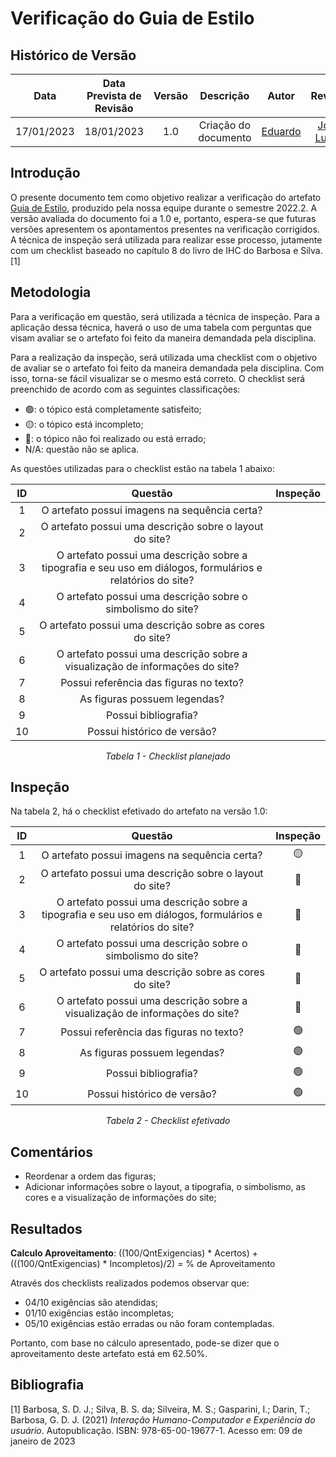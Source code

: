 # Verificação do Guia de Estilo
## <a>Histórico de Versão</a>
|    Data    | Data Prevista de Revisão | Versão |      Descrição       |                 Autor                 |                  Revisor                   |
| :--------: | :----------------------: | :----: | :------------------: | :-----------------------------------: | :----------------------------------------: |
| 17/01/2023 |        18/01/2023        |  1.0   | Criação do documento | [Eduardo](https://github.com/edudsan) | [João Lucas](https://github.com/HacKairos) |

## <a>Introdução</a>
O presente documento tem como objetivo realizar a verificação do artefato [Guia de Estilo](../../Tarefas/GuiaDeEstilo.md), produzido pela nossa equipe durante o semestre 2022.2. A versão avaliada do documento foi a 1.0 e, portanto, espera-se que futuras versões apresentem os apontamentos presentes na verificação corrigidos. A técnica de inspeção será utilizada para realizar esse processo, jutamente com um checklist baseado no capítulo 8 do livro de IHC do Barbosa e Silva. [1]

## <a>Metodologia</a>
Para a verificação em questão, será utilizada a técnica de inspeção. Para a aplicação dessa técnica, haverá o uso de uma 
tabela com perguntas que visam avaliar se o artefato foi feito da maneira demandada pela disciplina. 

Para a realização da inspeção, será utilizada uma checklist com o objetivo de avaliar se o artefato foi feito da
maneira demandada pela disciplina. Com isso, torna-se fácil visualizar se o mesmo está correto. O checklist será preenchido de acordo com as seguintes classificações:

* 🟢: o tópico está completamente satisfeito;
* 🟡: o tópico está incompleto;
* 🔴: o tópico não foi realizado ou está errado;
* N/A: questão não se aplica.

As questões utilizadas para o checklist estão na tabela 1 abaixo:

<center>
  
|  ID   |                                                   Questão                                                   | Inspeção |
| :---: | :---------------------------------------------------------------------------------------------------------: | :------: |
|   1   |                                O artefato possui imagens na sequência certa?                                |          |
|   2   |                           O artefato possui uma descrição sobre o layout do site?                           |          |
|   3   | O artefato possui uma descrição sobre a tipografia e seu uso em diálogos, formulários e relatórios do site? |          |
|   4   |                         O artefato possui uma descrição sobre o simbolismo do site?                         |          |
|   5   |                           O artefato possui uma descrição sobre as cores do site?                           |          |
|   6   |                O artefato possui uma descrição sobre a visualização de informações do site?                 |          |
|   7   |                                   Possui referência das figuras no texto?                                   |          |
|   8   |                                        As figuras possuem legendas?                                         |          |
|   9   |                                            Possui bibliografia?                                             |          |
|  10   |                                         Possui histórico de versão?                                         |          |
  
*Tabela 1 - Checklist planejado*

</center>

## <a>Inspeção</a>

Na tabela 2, há o checklist efetivado do artefato na versão 1.0:

<center>

|  ID   |                                                   Questão                                                   | Inspeção |
| :---: | :---------------------------------------------------------------------------------------------------------: | :------: |
|   1   |                                O artefato possui imagens na sequência certa?                                |    🟡     |
|   2   |                           O artefato possui uma descrição sobre o layout do site?                           |    🔴     |
|   3   | O artefato possui uma descrição sobre a tipografia e seu uso em diálogos, formulários e relatórios do site? |    🔴     |
|   4   |                         O artefato possui uma descrição sobre o simbolismo do site?                         |    🔴     |
|   5   |                           O artefato possui uma descrição sobre as cores do site?                           |    🔴     |
|   6   |                O artefato possui uma descrição sobre a visualização de informações do site?                 |    🔴     |
|   7   |                                   Possui referência das figuras no texto?                                   |    🟢     |
|   8   |                                        As figuras possuem legendas?                                         |    🟢     |
|   9   |                                            Possui bibliografia?                                             |    🟢     |
|  10   |                                         Possui histórico de versão?                                         |    🟢     |
  
*Tabela 2 - Checklist efetivado*

</center>

## <a>Comentários</a>

* Reordenar a ordem das figuras;
* Adicionar informações sobre o layout, a tipografia, o simbolismo, as cores e a visualização de informações do site; 

## <a>Resultados</a>
<a>**Calculo Aproveitamento**</a>: ((100/QntExigencias) * Acertos) + (((100/QntExigencias) * Incompletos)/2) = % de Aproveitamento

Através dos checklists realizados podemos observar que:

* 04/10 exigências são atendidas;
* 01/10 exigências estão incompletas;
* 05/10 exigências estão erradas ou não foram contempladas.

Portanto, com base no cálculo apresentado, pode-se dizer que o aproveitamento deste artefato está em 62.50%.

## <a>Bibliografia</a>

[1] Barbosa, S. D. J.; Silva, B. S. da; Silveira, M. S.; Gasparini, I.; Darin, T.; Barbosa, G. D. J. (2021) _Interação Humano-Computador e Experiência do usuário_. Autopublicação. ISBN: 978-65-00-19677-1. Acesso em: 09 de janeiro de 2023
